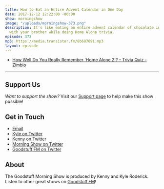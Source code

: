 ```yaml
---
title: How to Eat an Entire Advent Calendar in One Day
date: 2017-12-12 12:22:00 -06:00
show: morningshow
image: "/uploads/morningshow-373.png"
description: It's like eating an entire advent calendar of chocolate in one sitting
  with your brother while doing Home Alone trivia.
episode: 373
mp3: https://media.transistor.fm/8b687691.mp3
layout: episode
---
```


* [How Well Do You Really Remember 'Home Alone 2'? - Trivia Quiz - Zimbio](http://www.zimbio.com/trivia/AvshGT7_GYG/How+Well+Remember+Home+Alone+2)

---

## Support Us
*Want to support the show?* Visit our [Support page](https://goodstuff.fm/support) to help make this show possible!

## Get in Touch
* [Email](mailto:kyle@goodstuff.fm)
* [Kyle on Twitter](http://twitter.com/dogburps)
* [Kenny on Twitter](http://twitter.com/pizzarobotics)
* [Morning Show on Twitter](http://twitter.com/morningshowam)
* [Goodstuff.FM on Twitter](http://twitter.com/goodstufffm)

## About
The Goodstuff Morning Show is produced by Kenny and Kyle Roderick. Listen to other great shows on [Goodstuff.FM](http://goodstuff.fm/shows)!
